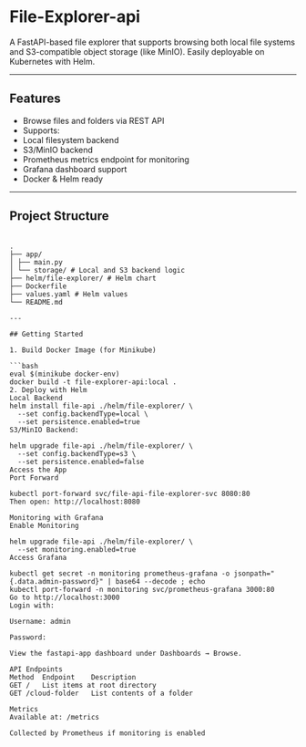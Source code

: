 # File-Explorer-api

A FastAPI-based file explorer that supports browsing both local file systems and S3-compatible object storage (like MinIO). Easily deployable on Kubernetes with Helm.

---

## Features

-  Browse files and folders via REST API
-  Supports:
  - Local filesystem backend
  - S3/MinIO backend
-  Prometheus metrics endpoint for monitoring
-  Grafana dashboard support
-  Docker & Helm ready

---

## Project Structure
<pre> <code>
.
├── app/
│ ├── main.py
│ └── storage/ # Local and S3 backend logic
├── helm/file-explorer/ # Helm chart
├── Dockerfile
├── values.yaml # Helm values
└── README.md

---

## Getting Started

1. Build Docker Image (for Minikube)

```bash
eval $(minikube docker-env)
docker build -t file-explorer-api:local .
2. Deploy with Helm
Local Backend
helm install file-api ./helm/file-explorer/ \
  --set config.backendType=local \
  --set persistence.enabled=true
S3/MinIO Backend:

helm upgrade file-api ./helm/file-explorer/ \
  --set config.backendType=s3 \
  --set persistence.enabled=false
Access the App
Port Forward

kubectl port-forward svc/file-api-file-explorer-svc 8080:80
Then open: http://localhost:8080

Monitoring with Grafana
Enable Monitoring

helm upgrade file-api ./helm/file-explorer/ \
  --set monitoring.enabled=true
Access Grafana

kubectl get secret -n monitoring prometheus-grafana -o jsonpath="{.data.admin-password}" | base64 --decode ; echo
kubectl port-forward -n monitoring svc/prometheus-grafana 3000:80
Go to http://localhost:3000
Login with:

Username: admin

Password: 

View the fastapi-app dashboard under Dashboards → Browse.

API Endpoints
Method	Endpoint	Description
GET	/	List items at root directory
GET	/cloud-folder	List contents of a folder

Metrics
Available at: /metrics

Collected by Prometheus if monitoring is enabled
